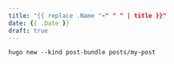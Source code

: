 ```yaml
---
title: "{{ replace .Name "-" " " | title }}"
date: {{ .Date }}
draft: true
---
```


```hugo new --kind post-bundle posts/my-post```

<!--more-->
